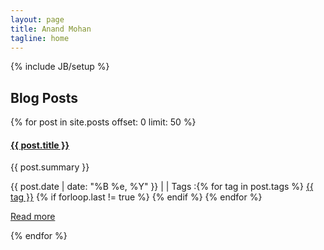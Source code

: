 ```yaml
---
layout: page
title: Anand Mohan
tagline: home
---
```

{% include JB/setup %}

## Blog Posts

{% for post in site.posts offset: 0 limit: 50 %}
<div class="row">
      <div class="span12">
		<h4><strong><a href="{{ post.url }}">{{ post.title }}</a></strong></h4>      
        <p>
          {{ post.summary }}
        </p>
		<p>
          <i class="icon-calendar"></i> {{ post.date | date: "%B %e, %Y" }}
          | <i class="icon-comment"></i> <a href="http://www.anandm.in{{ post.url }}#disqus_thread" data-disqus-identifier="{{ post.url }}"></a>     
		  | <i class="icon-tags"></i> Tags :{% for tag in post.tags %} <a href="/tags.html#{{ tag }}-ref" rel="tooltip" title="View posts tagged with &quot;{{ tag }}&quot;"><span class="label label-info">{{ tag }}</span></a>  {% if forloop.last != true %} {% endif %} {% endfor %}		            
        </p>
        <p><a href="{{ post.url }}">Read more</a></p>
      </div>
</div>
{% endfor %}



